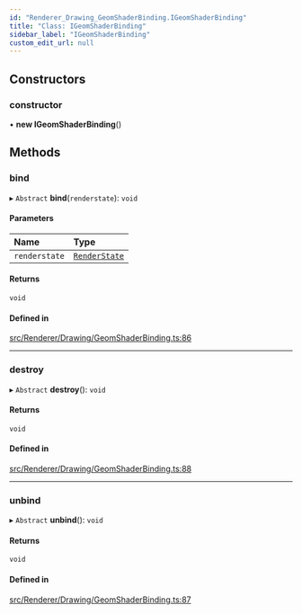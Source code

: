 ```yaml
---
id: "Renderer_Drawing_GeomShaderBinding.IGeomShaderBinding"
title: "Class: IGeomShaderBinding"
sidebar_label: "IGeomShaderBinding"
custom_edit_url: null
---
```




## Constructors

### constructor

• **new IGeomShaderBinding**()

## Methods

### bind

▸ `Abstract` **bind**(`renderstate`): `void`

#### Parameters

| Name | Type |
| :------ | :------ |
| `renderstate` | [`RenderState`](../RenderStates/Renderer_RenderStates_RenderState.RenderState) |

#### Returns

`void`

#### Defined in

[src/Renderer/Drawing/GeomShaderBinding.ts:86](https://github.com/ZeaInc/zea-engine/blob/8e646f8a8/src/Renderer/Drawing/GeomShaderBinding.ts#L86)

___

### destroy

▸ `Abstract` **destroy**(): `void`

#### Returns

`void`

#### Defined in

[src/Renderer/Drawing/GeomShaderBinding.ts:88](https://github.com/ZeaInc/zea-engine/blob/8e646f8a8/src/Renderer/Drawing/GeomShaderBinding.ts#L88)

___

### unbind

▸ `Abstract` **unbind**(): `void`

#### Returns

`void`

#### Defined in

[src/Renderer/Drawing/GeomShaderBinding.ts:87](https://github.com/ZeaInc/zea-engine/blob/8e646f8a8/src/Renderer/Drawing/GeomShaderBinding.ts#L87)

